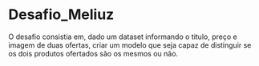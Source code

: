 # Desafio_Meliuz

 O desafio consistia em, dado um dataset informando o titulo, preço e imagem de duas ofertas, criar um modelo que seja capaz de distinguir se os dois produtos ofertados são os mesmos ou não.
